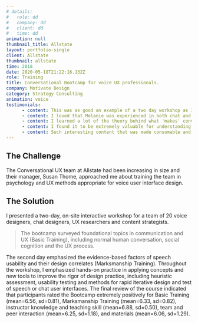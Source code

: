 ```yaml
---
# details:
#   role: dd
#   company: dd
#   client: dd
#   time: dd
animation: null
thumbnail_title: Allstate
layout: portfolio-single
client: Allstate
thumbnail: allstate
time: 2018
date: 2020-05-18T21:22:16.132Z
role: Training
title: Conversational Bootcamp for voice UX professionals.
company: Motivate Design
category: Strategy Consulting
animation: voice
testimonials:
      - content: This was as good an example of a two day workshop as I have experienced in my 20 years as a UX professional.  Not only does Melanie have command of the subject at a level very few others (if any) can match, but her standards for presentation, instruction, and creating an  impactful learning experience are very rare in our field.
      - content: I loved that Melanie was experienced in both chat and IVR so that we had a customized experience that was thought to be impossible.
      - content: I learned a lot of the theory behind what 'makes' conversations, and what makes them good... which in turn helped me learn how to objectively analyze and critique designs.
      - content: I found it to be extremely valuable for understanding the structure of conversations and how to measure the various aspects of speech.
      - content: Such interesting content that was made consumable and relevant to actual projects I have starting up.
---
```

## The Challenge

The Conversational UX team at Allstate had been increasing in size and their manager, Susan Thome, approached me about training the team in psychology and UX methods appropriate for voice user interface design.

## The Solution

I presented a two-day, on-site interactive workshop for a team of 20 voice designers, chat designers, UX researchers and content strategists.

> The bootcamp surveyed foundational topics in communication and UX (Basic Training), including normal human conversation, social cognition and the UX process.

The second day emphasized the evidence-based factors of speech usability and their design correlates (Marksmanship Training). Throughout the workshop, I emphasized hands-on practice in applying concepts and new tools to improve the rigor of design practice, including heuristic assessment, usability testing and methods for rapid iterative design and test of speech or chat user interfaces. The final review of the course indicated that participants rated the Bootcamp extremely positively for Basic Training (mean=6.56, sd=0.81), Marksmanship Training (mean=6.33, sd=0.82), instructor knowledge and teaching skill (mean=6.88, sd=0.50), team and peer interaction (mean=6.25, sd=1.18), and materials (mean=6.06, sd=1.29).